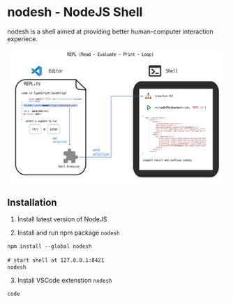 # nodesh - NodeJS Shell

nodesh is a shell aimed at providing better human-computer interaction experiece.

![REPL.png](./REPL.png)

## Installation
1. Install latest version of NodeJS

2. Install and run npm package `nodesh`
```shell
npm install --global nodesh

# start shell at 127.0.0.1:8421
nodesh
```

3. Install VSCode extenstion `nodesh`
```shell
code
```
